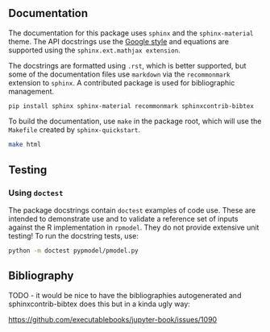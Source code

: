 # 

## Documentation

The documentation for this package uses `sphinx` and the `sphinx-material` theme.
The API docstrings use the [Google style](https://sphinxcontrib-napoleon.readthedocs.io/en/latest/example_google.html) 
and equations are supported using the `sphinx.ext.mathjax extension`.

The docstrings are formatted using `.rst`, which is better supported, but some
of the documentation files use `markdown` via the `recommonmark` extension to 
`sphinx`. A contributed package is used for bibliographic management.

```bash
pip install sphinx sphinx-material recommonmark sphinxcontrib-bibtex
```

To build the documentation, use `make` in the package root, which will use the 
`Makefile` created by `sphinx-quickstart`.

```bash
make html
```

## Testing

### Using `doctest`

The package docstrings contain `doctest` examples of code use. These are 
intended to demonstrate use and to validate a reference set of inputs against
the R implementation in `rpmodel`. They do not provide extensive unit testing!
To run the docstring tests, use:

```bash
python -m doctest pypmodel/pmodel.py

``` 

## Bibliography

TODO - it would be nice to have the bibliographies autogenerated and 
sphinxcontrib-bibtex does this but in a kinda ugly way:

https://github.com/executablebooks/jupyter-book/issues/1090
